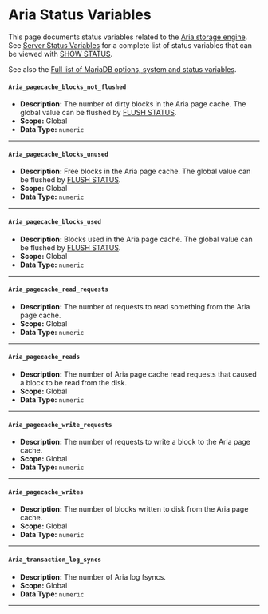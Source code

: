 # Aria Status Variables

This page documents status variables related to the [Aria storage engine](/columns-storage-engines-and-plugins/storage-engines/aria). See [Server Status Variables](/replication/optimization-and-tuning/system-variables/server-status-variables) for a complete list of status variables that can be viewed with [SHOW STATUS](/sql-statements-structure/sql-statements/administrative-sql-statements/show/show-status).

See also the [Full list of MariaDB options, system and status variables](/mariadb-administration/variables-and-modes/full-list-of-mariadb-options-system-and-status-variables).

#### `Aria_pagecache_blocks_not_flushed`

- <strong>Description:</strong> The number of dirty blocks in the Aria page cache. The global value can be flushed by [FLUSH STATUS](/sql-statements-structure/sql-statements/administrative-sql-statements/flush-commands/flush).
- <strong>Scope:</strong> Global
- <strong>Data Type:</strong> `numeric`

---

#### `Aria_pagecache_blocks_unused`

- <strong>Description:</strong> Free blocks in the Aria page cache. The global value can be flushed by [FLUSH STATUS](/sql-statements-structure/sql-statements/administrative-sql-statements/flush-commands/flush).
- <strong>Scope:</strong> Global
- <strong>Data Type:</strong> `numeric`

---

#### `Aria_pagecache_blocks_used`

- <strong>Description:</strong> Blocks used in the Aria page cache. The global value can be flushed by [FLUSH STATUS](/sql-statements-structure/sql-statements/administrative-sql-statements/flush-commands/flush).
- <strong>Scope:</strong> Global
- <strong>Data Type:</strong> `numeric`

---

#### `Aria_pagecache_read_requests`

- <strong>Description:</strong> The number of requests to read something from the Aria page cache.
- <strong>Scope:</strong> Global
- <strong>Data Type:</strong> `numeric`

---

#### `Aria_pagecache_reads`

- <strong>Description:</strong> The number of Aria page cache read requests that caused a block to be read from the disk.
- <strong>Scope:</strong> Global
- <strong>Data Type:</strong> `numeric`

---

#### `Aria_pagecache_write_requests`

- <strong>Description:</strong> The number of requests to write a block to the Aria page cache.
- <strong>Scope:</strong> Global
- <strong>Data Type:</strong> `numeric`

---

#### `Aria_pagecache_writes`

- <strong>Description:</strong> The number of blocks written to disk from the Aria page cache.
- <strong>Scope:</strong> Global
- <strong>Data Type:</strong> `numeric`

---

#### `Aria_transaction_log_syncs`

- <strong>Description:</strong> The number of Aria log fsyncs.
- <strong>Scope:</strong> Global
- <strong>Data Type:</strong> `numeric`

---